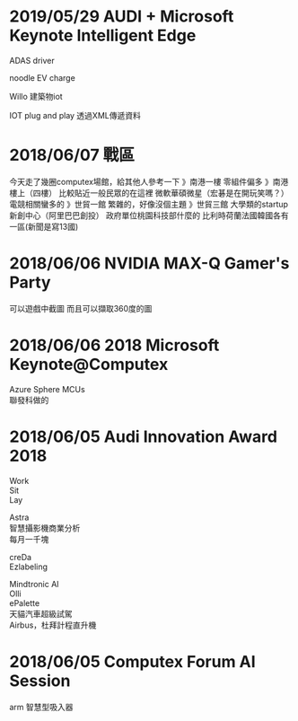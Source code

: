 # 2019/05/29 AUDI + Microsoft Keynote Intelligent Edge
ADAS driver

noodle EV charge 

Willo 建築物iot

IOT plug and play
透過XML傳遞資料

# 2018/06/07 戰區
今天走了幾圈computex場館，給其他人參考一下
》南港一樓
零組件偏多
》南港樓上（四樓）
比較貼近一般民眾的在這裡
微軟華碩微星（宏碁是在開玩笑嗎？）
電競相關蠻多的
》世貿一館
繁雜的，好像沒個主題
》世貿三館
大學類的startup
新創中心（阿里巴巴創投）
政府單位桃園科技部什麼的
比利時荷蘭法國韓國各有一區(新聞是寫13國)

# 2018/06/06 NVIDIA MAX-Q Gamer's Party
可以遊戲中截圖
而且可以擷取360度的圖

# 2018/06/06 2018 Microsoft Keynote@Computex  
Azure Sphere MCUs  
聯發科做的  

# 2018/06/05 Audi Innovation Award 2018

Work  
Sit  
Lay  
  
Astra  
智慧攝影機商業分析  
每月一千塊  
  
creDa  
Ezlabeling  

Mindtronic AI  
Olli  
ePalette  
天貓汽車超級試駕  
Airbus，杜拜計程直升機  




# 2018/06/05 Computex Forum  AI Session  

arm 智慧型吸入器
